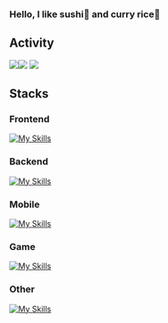 ### Hello, I like sushi🍣 and curry rice🍛

## Activity
![](http://github-profile-summary-cards.vercel.app/api/cards/repos-per-language?username=CrazyHuman00&theme=radical)![](http://github-profile-summary-cards.vercel.app/api/cards/most-commit-language?username=CrazyHuman00&theme=radical)
![](http://github-profile-summary-cards.vercel.app/api/cards/profile-details?username=CrazyHuman00&theme=radical)

## Stacks
### Frontend
[![My Skills](https://skillicons.dev/icons?i=html,css,js,react,typescript&theme=light)](https://skillicons.dev)

### Backend
[![My Skills](https://skillicons.dev/icons?i=py,flask,fastapi,java,typescript&theme=light)](https://skillicons.dev)

### Mobile
[![My Skills](https://skillicons.dev/icons?i=swift,flutter,dart&theme=light)](https://skillicons.dev)

### Game
[![My Skills](https://skillicons.dev/icons?i=c,cs,cpp,unity,unreal&theme=light)](https://skillicons.dev)

### Other
[![My Skills](https://skillicons.dev/icons?i=arduino,figma,opencv,raspberrypi,matlab,firebase&theme=light)](https://skillicons.dev)
